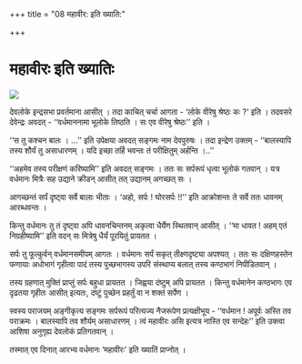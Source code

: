 +++
title = "08 महावीर: इति ख्याति:"

+++
# महावीरः इति ख्यातिः

![](magazine_images/img-1658308984Bal1.jpg)

देवलोके इन्द्रसभा प्रवर्तमाना आसीत् । तदा काचित् चर्चा आगता - ‘लोके वीरेषु श्रेष्ठः कः ?’ इति । तदवसरे देवेन्द्रः अवदत् - ‘‘वर्धमाननामा भूलोके तिष्ठति । सः एव वीरेषु श्रेष्ठः’’ इति ।

‘‘स तु कश्चन बालः । ...’’ इति उपेक्षया अवदत् सङ्गमः नाम देवपुरुषः । तदा इन्द्रेण उक्तम् - ‘‘बालस्यापि तस्य शौर्यं तु असाधारणम् । यदि इच्छा तर्हि भवन्तः तं परीक्षितुम् अर्हन्ति ।..’’

‘‘अहमेव तस्य परीक्षणं करिष्यामि’’ इति अवदत् सङ्गमः । ततः सः सर्परूपं धृत्वा भूलोकं गतवान् । यत्र वर्धमानः मित्रैः सह उद्याने क्रीडन् आसीत् तत् उद्यानम् अगच्छत् सः ।

आगच्छन्तं सर्पं दृष्ट्वा सर्वे बालाः भीताः । ‘अहो, सर्पः ! घोरसर्पः !!’’ इति आक्रोशन्तः ते सर्वे ततः धावनम् आरब्धवन्तः ।

किन्तु वर्धमानः तु तं दृष्ट्वा अपि धावनचिन्तनम् अकृत्वा धैर्येण स्थितवान् आसीत् । ‘‘मा धावत ! अहम् एतं निग्रहीष्यामि’’ इति वदन् सः मित्रेषु धैर्यं पूरयितुं प्रायतत ।

सर्पः तु फूत्कुर्वन् वर्धमानसमीपम् आगतः । वर्धमानः सर्पं सकृत् तीक्ष्णदृष्ट्या अपश्यत् । ततः सः दक्षिणहस्तेन फणायाः अधोभागं गृहीत्वा पादं तस्य पुच्छभागस्य उपरि संस्थाप्य बलात् तस्य कण्ठभागं निपीडितवान् ।

तस्य ग्रहणात् मुक्तिं प्राप्तुं सर्पः बहुधा प्रायतत । जिह्वया दंष्टुम् अपि प्रायतत । किन्तु वर्धमानेन कण्ठभागः एव दृढतया गृहीतः आसीत् इत्यतः, दंष्टुं पुच्छेन प्रहर्तुं वा न शक्तं सर्पेण ।

स्वस्य पराजयम् अङ्गीकृत्य सङ्गमः सर्परूपं परित्यज्य नैजरूपेण प्रत्यक्षीभूय - ‘‘वर्धमान ! अपूर्वः अस्ति तव पराक्रमः । बालस्यापि तव शौर्यम् असाधारणम् । त्वं महावीरः असि इत्यत्र नास्ति एव सन्देहः’’ इति उक्त्वा आशिषा अनुगृह्य देवलोकं प्रतिगतवान् ।

तस्मात् एव दिनात् आरभ्य वर्धमानः ‘महावीरः’ इति ख्यातिं प्राप्नोत् ।
